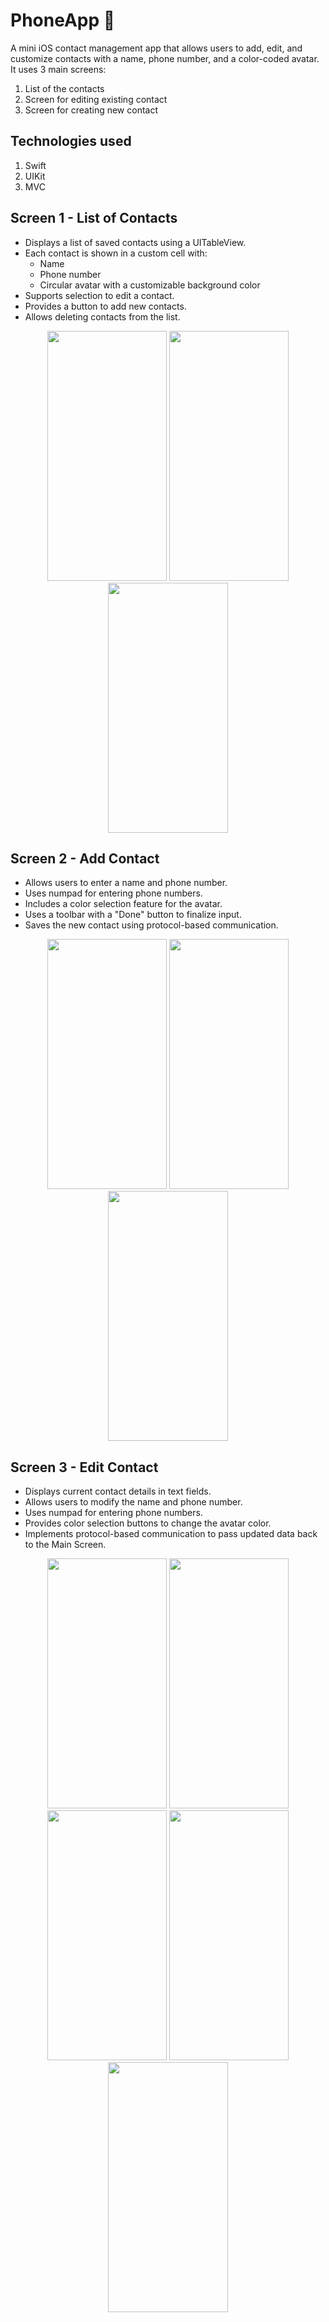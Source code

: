 # PhoneApp 📱
A mini iOS contact management app that allows users to add, edit, and customize contacts with a name, phone number, and a color-coded avatar. It uses 3 main screens:
  1. List of the contacts
  2. Screen for editing existing contact
  3. Screen for creating new contact
     
## Technologies used
  1. Swift
  2. UIKit
  3. MVC
     
## Screen 1 - List of Contacts
  - Displays a list of saved contacts using a UITableView.
  - Each contact is shown in a custom cell with:
      - Name
      - Phone number
      - Circular avatar with a customizable background color
  - Supports selection to edit a contact.
  - Provides a button to add new contacts.
  - Allows deleting contacts from the list.
    
<p align="middle">
<img src="https://github.com/user-attachments/assets/bdae28b2-963a-41e9-8b26-06b7fe808bfb" width="191.17" height="400" />
<img src="https://github.com/user-attachments/assets/ba097390-1349-435c-a4e4-6734a5150597" width="191.17" height="400" />
<img src="https://github.com/user-attachments/assets/50e1fa5d-c038-4cf2-81a9-0f92ecb35341" width="191.17" height="400" />

<!-- ![Simulator Screenshot - iPhone 16 Pro - 2025-03-07 at 03 54 03](https://github.com/user-attachments/assets/bdae28b2-963a-41e9-8b26-06b7fe808bfb) -->
<!-- ![Simulator Screenshot - iPhone 16 Pro - 2025-03-07 at 03 55 49](https://github.com/user-attachments/assets/ba097390-1349-435c-a4e4-6734a5150597) -->
<!-- ![Simulator Screenshot - iPhone 16 Pro - 2025-03-07 at 03 55 52](https://github.com/user-attachments/assets/50e1fa5d-c038-4cf2-81a9-0f92ecb35341) -->


## Screen 2 - Add Contact
  - Allows users to enter a name and phone number.
  - Uses numpad for entering phone numbers.
  - Includes a color selection feature for the avatar.
  - Uses a toolbar with a "Done" button to finalize input.
  - Saves the new contact using protocol-based communication.
    
<p align="middle">
<img src="https://github.com/user-attachments/assets/b5a10fba-5f8d-4d8f-bc88-e726a2a3e011" width="191.17" height="400" />
<img src="https://github.com/user-attachments/assets/16c1c333-94ef-4fe2-80d1-ebb266ed2a7d" width="191.17" height="400" />
<img src="https://github.com/user-attachments/assets/03725e1c-317b-4439-93e4-857939596cb0" width="191.17" height="400" />

<!-- 
![Simulator Screenshot - iPhone 16 Pro Max - 2025-03-07 at 04 09 06](https://github.com/user-attachments/assets/b5a10fba-5f8d-4d8f-bc88-e726a2a3e011)
![Simulator_Screenshot_iPhone_16_Pro_Max_2025_03_05_at_15_11_43](https://github.com/user-attachments/assets/16c1c333-94ef-4fe2-80d1-ebb266ed2a7d)
![Simulator Screenshot - iPhone 16 Pro Max - 2025-03-07 at 04 10 48](https://github.com/user-attachments/assets/03725e1c-317b-4439-93e4-857939596cb0)
-->



## Screen 3 - Edit Contact
  - Displays current contact details in text fields.
  - Allows users to modify the name and phone number.
  - Uses numpad for entering phone numbers.
  - Provides color selection buttons to change the avatar color.
  - Implements protocol-based communication to pass updated data back to the Main Screen.
    
<p align="middle">
<img src="https://github.com/user-attachments/assets/03725e1c-317b-4439-93e4-857939596cb0" width="191.17" height="400" />
<img src="https://github.com/user-attachments/assets/91b6ef85-7e7e-4b4b-86f7-2006ee9abed9" width="191.17" height="400" />
<img src="https://github.com/user-attachments/assets/e7d4f550-fc0e-43a6-8e81-45edb624575c" width="191.17" height="400" />
<img src="https://github.com/user-attachments/assets/2013e805-702f-4e94-bbab-75fa4d1abf9c" width="191.17" height="400" />
<img src="https://github.com/user-attachments/assets/43bd82ea-2b6e-4f32-b02a-6b385870274a" width="191.17" height="400" />

<!-- 

![Simulator Screenshot - iPhone 16 Pro Max - 2025-03-07 at 04 12 45](https://github.com/user-attachments/assets/91b6ef85-7e7e-4b4b-86f7-2006ee9abed9)
![Simulator Screenshot - iPhone 16 Pro Max - 2025-03-07 at 04 13 25](https://github.com/user-attachments/assets/e7d4f550-fc0e-43a6-8e81-45edb624575c)
![Simulator Screenshot - iPhone 16 Pro Max - 2025-03-07 at 04 13 31](https://github.com/user-attachments/assets/2013e805-702f-4e94-bbab-75fa4d1abf9c)
![Simulator Screenshot - iPhone 16 Pro Max - 2025-03-07 at 04 13 33](https://github.com/user-attachments/assets/43bd82ea-2b6e-4f32-b02a-6b385870274a)
-->







